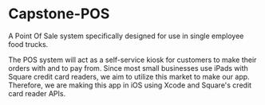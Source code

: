 # Capstone-POS
A Point Of Sale system specifically designed for use in single employee food trucks.

The POS system will act as a self-service kiosk for customers to make their orders with and to pay from. Since most small businesses use iPads with Square credit card readers, we aim to utilize this market to make our app. Therefore, we are making this app in iOS using Xcode and Square's credit card reader APIs.
